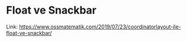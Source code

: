 # Float ve Snackbar
 
Link: https://www.ossmatematik.com/2019/07/23/coordinatorlayout-ile-float-ve-snackbar/
